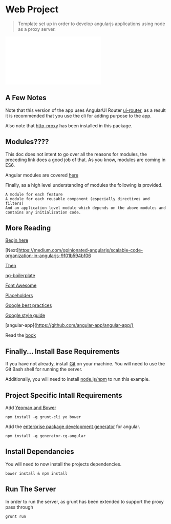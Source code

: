 # Web Project

> Template set up in order to develop angularjs applications using node as a proxy server.

![Intro](/docs/INTRO.md)

## A Few Notes

Note that this version of the app uses  AngularUI Router [ui-router](https://github.com/angular-ui/ui-router), as a result it is recommended that you use the cli for adding purpose to the app.

Also note that [http-proxy](https://github.com/nodejitsu/node-http-proxy) has been installed in this package.

## Modules????

This doc does not intent to go over all the reasons for modules, the preceding link does a good job of that. As you know, modules are coming in ES6.

Angular modules are covered [here](https://docs.angularjs.org/guide/module)

Finally, as a high level understanding of modules the following is provided.
```Shell
A module for each feature
A module for each reusable component (especially directives and filters)
And an application level module which depends on the above modules and contains any initialization code.
```

## More Reading

[Begin here](https://medium.com/@dickeyxxx/best-practices-for-building-angular-js-apps-266c1a4a6917)

[Next]https://medium.com/opinionated-angularjs/scalable-code-organization-in-angularjs-9f01b594bf06

[Then](https://medium.com/opinionated-angularjs/a2fcbf874a1c)

[ng-boilerplate](https://github.com/ngbp/ngbp#readme)

[Font Awesome](http://fortawesome.github.io/Font-Awesome/)

[Placeholders](http://joshdmiller.github.io/angular-placeholders/)

[Google best practices](https://docs.google.com/document/d/1XXMvReO8-Awi1EZXAXS4PzDzdNvV6pGcuaF4Q9821Es/pub)

[Google style guide](https://google-styleguide.googlecode.com/svn/trunk/angularjs-google-style.html)

[angular-app]{https://github.com/angular-app/angular-app/}

Read the [book](https://www.packtpub.com/web-development/mastering-web-application-development-angularjs)

## Finally... Install Base Requirements 

If you have not already, install [Git](http://http://git-scm.com/downloads) on your machine. You will need to use the Git Bash shell for running the server.

Additionally, you will need to install [node.js/npm](http://nodejs.org/) to run this example.

## Project Specific Intall Requirements

Add [Yeoman and Bower](http://yeoman.io/)

```shell
npm install -g grunt-cli yo bower
```

Add the [enterprise package development generator](https://github.com/cgross/generator-cg-angular) for angular.
```shell
npm install -g generator-cg-angular
```

## Install Dependancies

You will need to now install the projects dependencies.
```shell
bower install & npm install
```

## Run The Server

In order to run the server, as grunt has been extended to support the proxy pass through
```shell
grunt run
```
